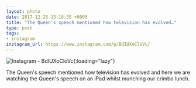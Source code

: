 ```yaml
---
layout: photo
date: 2017-12-25 15:18:35 +0000
title: "The Queen's speech mentioned how television has evolved…"
type: post
tags:
- instagram
instagram_url: https://www.instagram.com/p/BdIUXoCloVc/
---
```


![Instagram - BdIUXoCloVc](https://colinseymour.co.uk/img/BdIUXoCloVc.jpg){:loading="lazy"}

The Queen's speech mentioned how television has evolved and here we are watching the Queen's speech on an iPad whilst munching our crimbo lunch.
